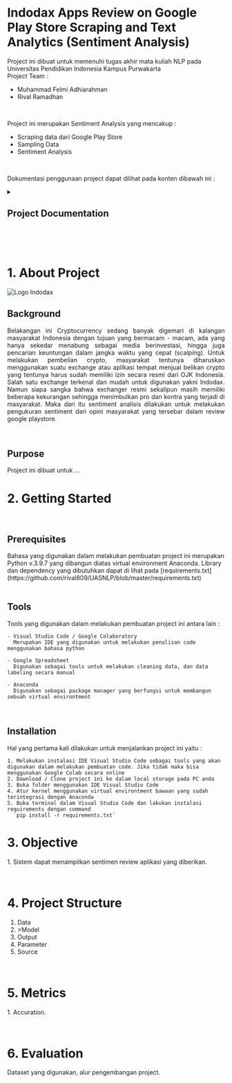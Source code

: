 # Indodax Apps Review on Google Play Store Scraping and Text Analytics (Sentiment Analysis)

Project ini dibuat untuk memenuhi tugas akhir mata kuliah NLP pada Universitas Pendidikan Indonesia Kampus Purwakarta
</br>
Project Team :

- Muhammad Felmi Adhiarahman
- Rival Ramadhan

</br>

Project ini merupakan Sentiment Analysis yang mencakup :

- Scraping data dari Google Play Store
- Sampling Data
- Sentiment Analysis

</br>

Dokumentasi penggunaan project dapat dilihat pada konten dibawah ini :

<!-- TABLE OF CONTENTS -->
<details>
  <summary><h2>Project Documentation</h2></summary>
  <ol>
    <li><a href="#about">About The Project</a></li>
    <li>
      <a href="#getting-started">Getting Started</a>
      <ul>
        <li><a href="#prerequisites">Prerequisites</a></li>
        <li><a href="#installation">Installation</a></li>
      </ul>
    </li>
    <li><a href="#objective">Objective</a></li>
    <li><a href="#projectstructure">Project Structure</a></li>
    <li><a href="#metrics">Metrics</a></li>
    <li><a href="#evaluation">Evaluation</a></li>
  </ol>
</details>
</br>
</br>
</br>

</hr>

<h1 id="about">1. About Project</h1>
  <img src="https://upload.wikimedia.org/wikipedia/commons/b/b0/Logo_Indodax.png" alt="Logo Indodax"/>
  <h2 id="bg">Background</h2>
    <div><p align="justify">Belakangan ini Cryptocurrency sedang banyak digemari di kalangan masyarakat Indonesia dengan tujuan yang bermacam - macam, ada yang hanya sekedar menabung sebagai media berinvestasi, hingga juga pencarian keuntungan dalam jangka waktu yang cepat (scalping). Untuk melakukan pembelian crypto, masyarakat tentunya diharuskan menggunakan suatu exchange atau aplikasi tempat menjual belikan crypto yang tentunya harus sudah memiliki izin secara resmi dari OJK Indonesia. Salah satu exchange terkenal dan mudah untuk digunakan yakni Indodax. Namun siapa sangka bahwa exchanger resmi sekalipun masih memiliki beberapa kekurangan sehingga menimbulkan pro dan kontra yang terjadi di masyarakat. Maka dari itu sentiment analisis dilakukan untuk melakukan pengukuran sentiment dari opini masyarakat yang tersebar dalam review google playstore.</p></div>

  </br>

  <h2 id="pps">Purpose</h2>
    Project ini dibuat untuk ...

</br>
<h1 id="getting-started">2. Getting Started</h1>
</p></div>
<br/>
  <h2 id="pre">Prerequisites</h2>
    Bahasa yang digunakan dalam melakukan pembuatan project ini merupakan  Python v.3.9.7  yang dibangun diatas virtual environment Anaconda. Library dan dependency yang dibutuhkan dapat di lihat pada [requirements.txt](https://github.com/rival809/UASNLP/blob/master/requirements.txt)
  </br>
  </br>
  <h2 id="tools">Tools</h2>
    Tools yang digunakan dalam melakukan pembuatan project ini antara lain :

    - Visual Studio Code / Google Colaboratory
      Merupakan IDE yang digunakan untuk melakukan penulisan code menggunakan bahasa python

    - Google Spreadsheet
      Digunakan sebagai tools untuk melakukan cleaning data, dan data labeling secara manual

    - Anaconda
      Digunakan sebagai package manager yang berfungsi untuk membangun sebuah virtual environtment

</br>

  <h2 id="install">Installation</h2>
    Hal yang pertama kali dilakukan untuk menjalankan project ini yaitu :
    
    1. Melakukan instalasi IDE Visual Studio Code sebagai tools yang akan digunakan dalam melakukan pembuatan code. Jika tidak maka bisa menggunakan Google Colab secara online
    2. Download / Clone project ini ke dalam local storage pada PC anda
    3. Buka folder menggunakan IDE Visual Studio Code
    4. Atur kernel menggunakan virtual environtment bawaan yang sudah terintegrasi dengan Anaconda
    5. Buka terminal dalam Visual Studio Code dan lakukan instalasi requirements dengan command 
      `pip install -r requirements.txt`
  <h2 id="install"></h2>
  
<h1 id="objective">3. Objective</h1>
<div><p align="justify">1. Sistem dapat menampilkan sentimen review aplikasi yang diberikan.</p></div>

<br/>

<h1 id="projectstructure">4. Project Structure</h1>
  <ol>
    <li>Data</li>
    <li>>Model</li>
    <li>Output</li>
    <li>Parameter</li>
    <li>Source</li>
  </ol>

<br/>

<h1 id="metrics">5. Metrics</h1>
<div><p align="justify">1. Accuration.</p></div>

<br/>

<h1 id="evaluation">6. Evaluation</h1>
<div><p align="justify">Dataset yang digunakan, alur pengembangan project.

